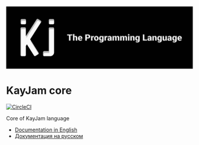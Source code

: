 ![CircleCI](https://github.com/KayJamLang/core/raw/main/Frame%203%20(3).png)

# KayJam core
[![CircleCI](https://circleci.com/gh/KayJamLang/core.svg?style=svg)](https://circleci.com/gh/KayJamLang/core)

Core of KayJam language

- [Documentation in English](https://github.com/KayJamLang/core/blob/main/docs/en/docs.md)
- [Документация на русском](https://github.com/KayJamLang/core/blob/main/docs/ru/docs.md)
